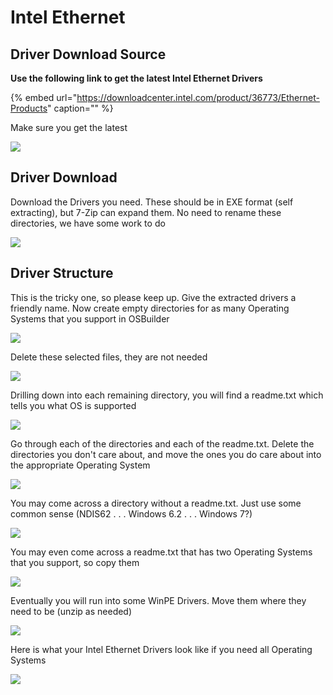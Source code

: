 # Intel Ethernet

## Driver Download Source

**Use the following link to get the latest Intel Ethernet Drivers**

{% embed url="https://downloadcenter.intel.com/product/36773/Ethernet-Products" caption="" %}

Make sure you get the latest

![](../../../../../.gitbook/assets/image%20%282%29.png)

## Driver Download

Download the Drivers you need. These should be in EXE format \(self extracting\), but 7-Zip can expand them. No need to rename these directories, we have some work to do

![](../../../../../.gitbook/assets/image%20%283%29.png)

## Driver Structure

This is the tricky one, so please keep up. Give the extracted drivers a friendly name. Now create empty directories for as many Operating Systems that you support in OSBuilder

![](../../../../../.gitbook/assets/image%20%2819%29.png)

Delete these selected files, they are not needed

![](../../../../../.gitbook/assets/image%20%2824%29.png)

Drilling down into each remaining directory, you will find a readme.txt which tells you what OS is supported

![](../../../../../.gitbook/assets/image%20%2826%29.png)

Go through each of the directories and each of the readme.txt. Delete the directories you don't care about, and move the ones you do care about into the appropriate Operating System

![](../../../../../.gitbook/assets/image%20%2817%29.png)

You may come across a directory without a readme.txt. Just use some common sense \(NDIS62 . . . Windows 6.2 . . . Windows 7?\)

![](../../../../../.gitbook/assets/image%20%285%29.png)

You may even come across a readme.txt that has two Operating Systems that you support, so copy them

![](../../../../../.gitbook/assets/image%20%2849%29.png)

Eventually you will run into some WinPE Drivers. Move them where they need to be \(unzip as needed\)

![](../../../../../.gitbook/assets/image%20%2842%29.png)

Here is what your Intel Ethernet Drivers look like if you need all Operating Systems

![](../../../../../.gitbook/assets/image%20%2814%29.png)

